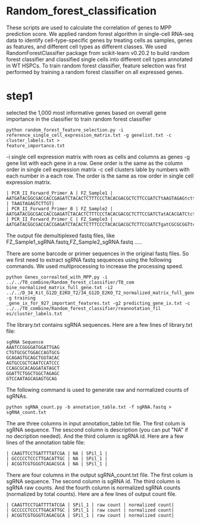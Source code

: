 # Random_forest_classification
These scripts are used to calculate the correlation of genes to MPP prediction score. 
We applied random forest algorithm in single-cell RNA-seq data to identify cell-type-specific genes by treating cells as samples, genes as features, and different cell types as different classes. We used RandomForestClassifier package from scikit-learn v0.20.2 to build random forest classifier and classified single cells into different cell types annotated in WT HSPCs. To train random forest classifier, feature selection was first performed by training a random forest classifier on all expressed genes.

# step1 
selected the 1,000 most informative genes based on overall gene importance in the classifier to train random forest classifier
```
python random_forest_feature_selection.py -i reference_single_cell_expression_matrix.txt -g genelist.txt -c cluster_labels.txt > 
feature_importance.txt
```
-i single cell expression matrix with rows as cells and columns as genes 
-g gene list with each gene in a row. Gene order is the same as the column order in single cell expression matrix
-c cell clusters lable by numbers with each number in a each row. The order is the same as row order in single cell expression matrix. 
```
| PCR_II_Forward_Primer_A | FZ_Sample1 | AATGATACGGCGACCACCGAGATCTACACTCTTTCCCTACACGACGCTCTTCCGATCTtAAGTAGAGtcttgtggaaaggacgaaacaccg | TAAGTAGAGTCTTGT|
| PCR_II_Forward_Primer_B | FZ_Sample2 | AATGATACGGCGACCACCGAGATCTACACTCTTTCCCTACACGACGCTCTTCCGATCTatACACGATCtcttgtggaaaggacgaaacaccg|ATACACGATCTCTTG|
| PCR_II_Forward_Primer_C | FZ_Sample3 | AATGATACGGCGACCACCGAGATCTACACTCTTTCCCTACACGACGCTCTTCCGATCTgatCGCGCGGTtcttgtggaaaggacgaaacaccg|GATCGCGCGGTTCTT
```
The output file demultiplexed fastq files, like FZ_Sample1_sgRNA.fastq,FZ_Sample2_sgRNA.fastq .....

There are some barcode or primer sequences in the original fastq files. So we first need to extract sgRNA fastq sequences using the following commands. We used multiprocessing to increase the processing speed. 
```
python Genes_correalted_with_MPP.py -i ../../T0_combine/Random_forest_classifier/T0_com
bine_normalized_matrix_full_gene.txt -i2 ../../D_34_Kit_G12D_E2KO_T2/34_G12D_E2KO_T2_normalized_matrix_full_gene.txt -g training
_gene_ix_for_927_important_features.txt -g2 predicting_gene_ix.txt -c ../../T0_combine/Random_forest_classifier/reannotation_fil
es/cluster_labels.txt
```
The library.txt contains sgRNA sequences. Here are a few lines of library.txt file:
```
sgRNA Sequence
AAATCCGGGGATGGATTGAG
CTGTGCGCTGGACCAGTGCG
GCAGAGTGCAGCTGGTACAC
AGTGCCGCTCAATCCATCCC
CCAGCGCACAGGATATAGCT
GGATTCTGGCTGGCTAGAGC
GTCCAATAGCAGAGTGCAG
```
The following command is used to generate raw and normalized counts of sgRNAs. 
```
python sgRNA_count.py -b annotation_table.txt -f sgRNA.fastq > sgRNA_count.txt
```
The are three columns in input annotation_table.txt file. The first colum is sgRNA sequence. The sescond column is description (you can put "NA" if no decription needed). And the third column is sgRNA id. Here are a few lines of the annotation table file:
```
| CAAGTTCCTGATTTTATCGA | NA | SPil_1 |
| GCCCCCTCCCTTGACATTGC | NA | SPil_1 |
| ACGGTCGTGGGTCAGACGCA | NA | SPil_1 |
```
There are four columns in the output sgRNA_count.txt file. The first colum is sgRNA sequence. The second column is sgRNA id. The third column is sgRNA raw counts. And the fourth column is normalized sgRNA counts (normalized by total counts). Here are a few lines of output count file.
```
| CAAGTTCCTGATTTTATCGA | SPil_1 | raw count | normalized count|
| GCCCCCTCCCTTGACATTGC | SPil_1 | raw count | normalized count|
| ACGGTCGTGGGTCAGACGCA | SPil_1 | raw count | normalized count|
```

